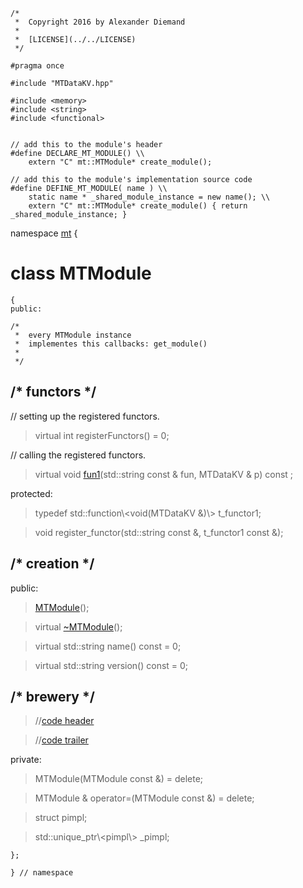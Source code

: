 ~~~ { .cpp }
/*
 *  Copyright 2016 by Alexander Diemand
 *
 *  [LICENSE](../../LICENSE)
 */

#pragma once

#include "MTDataKV.hpp"

#include <memory>
#include <string>
#include <functional>


// add this to the module's header
#define DECLARE_MT_MODULE() \\
	extern "C" mt::MTModule* create_module();

// add this to the module's implementation source code
#define DEFINE_MT_MODULE( name ) \\
	static name * _shared_module_instance = new name(); \\
	extern "C" mt::MTModule* create_module() { return _shared_module_instance; }
~~~

namespace [mt](namespace_mt.list) {

# class MTModule

~~~ { .cpp }
{
public:

/* 
 *  every MTModule instance
 *  implementes this callbacks: get_module()
 *
 */
~~~

## /* functors */

// setting up the registered functors.

>virtual int registerFunctors() = 0;

// calling the registered functors.

>virtual void [fun1](MTModule_functors.cpp.md)(std::string const & fun, MTDataKV & p) const ;

protected:

>typedef std::function\\<void(MTDataKV &)\\> t_functor1;

>void register_functor(std::string const &, t_functor1 const &);

## /* creation */

public: 

>[MTModule](MTModule_ctor.cpp.md)();

>virtual [~MTModule](MTModule_dtor.cpp.md)();

>virtual std::string name() const = 0;

>virtual std::string version() const = 0;

## /* brewery */

>//[code header](MTModule_-alpha-.md)

>//[code trailer](MTModule_-omega-.md)

private:

> MTModule(MTModule const &) = delete;

> MTModule & operator=(MTModule const &) = delete;

>struct pimpl;

>std::unique_ptr\\<pimpl\\> _pimpl;

~~~ { .cpp }
};

} // namespace
~~~


